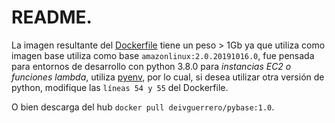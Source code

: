 # README.

La imagen resultante del [Dockerfile](Dockerfile) tiene un peso > 1Gb ya que utiliza como imagen base utiliza como base `amazonlinux:2.0.20191016.0`, fue pensada para entornos de desarrollo con python 3.8.0 para _instancias EC2 o funciones lambda_, utiliza [pyenv](https://github.com/pyenv/pyenv), por lo cual, si desea utilizar otra versión de python, modifique las `líneas 54 y 55` del Dockerfile.  

O bien descarga del hub `docker pull deivguerrero/pybase:1.0`.  
